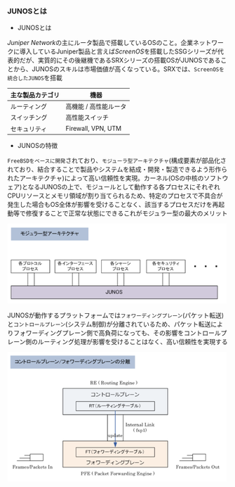 ### JUNOSとは

- JUNOSとは

*Juniper Network*の主にルータ製品で搭載しているOSのこと。企業ネットワークに導入しているJuniper製品と言えば*ScreenOS*を搭載したSSGシリーズが代表的だが、実質的にその後継機であるSRXシリーズの搭載OSがJUNOSであることから、JUNOSのスキルは市場価値が高くなっている。SRXでは、`ScreenOSを統合したJUNOS`を搭載

|主な製品カテゴリ|機器|
|-------------|---|
|ルーティング|高機能 / 高性能ルータ|
|スイッチング|高性能スイッチ|
|セキュリティ|Firewall, VPN, UTM|

- JUNOSの特徴

`FreeBSDをベースに開発`されており、`モジューラ型アーキテクチャ`(構成要素が部品化されており、結合することで製品やシステムを結成・開発・製造できるよう形作られたアーキテクチャ)によって高い信頼性を実現。カーネル(OSの中核のソフトウェア)となるJUNOSの上で、モジュールとして動作する各プロセスにそれぞれCPUリソースとメモリ領域が割り当てられるため、特定のプロセスで不具合が発生した場合もOS全体が影響を受けることなく、該当するプロセスだけを再起動等で修復することで正常な状態にできるこれがモジュラー型の最大のメリット

<img width="500" alt="" src="./images/モジューラ型.png">

JUNOSが動作するプラットフォームでは`フォワーディングプレーン`(パケット転送)と`コントロールプレーン`(システム制御)が分離されているため、パケット転送によりフォワーディングプレーン側で高負荷になっても、その影響をコントロールプレーン側のルーティング処理が影響を受けることはなく、高い信頼性を実現する

<img width="500" alt="" src="./images/プラットフォーム.png">
